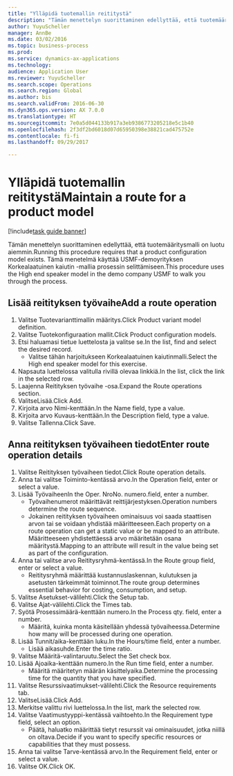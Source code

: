 ```yaml
--- 
title: "Ylläpidä tuotemallin reititystä"
description: "Tämän menettelyn suorittaminen edellyttää, että tuotemääritysmalli on luotu aiemmin."
author: YuyuScheller
manager: AnnBe
ms.date: 03/02/2016
ms.topic: business-process
ms.prod: 
ms.service: dynamics-ax-applications
ms.technology: 
audience: Application User
ms.reviewer: YuyuScheller
ms.search.scope: Operations
ms.search.region: Global
ms.author: bis
ms.search.validFrom: 2016-06-30
ms.dyn365.ops.version: AX 7.0.0
ms.translationtype: HT
ms.sourcegitcommit: 7e0a5d044133b917a3eb9386773205218e5c1b40
ms.openlocfilehash: 2f3df2bd6018d07d65950398e38821cad475752e
ms.contentlocale: fi-fi
ms.lasthandoff: 09/29/2017

---
```

# <a name="maintain-a-route-for-a-product-model"></a><span data-ttu-id="6b606-103">Ylläpidä tuotemallin reititystä</span><span class="sxs-lookup"><span data-stu-id="6b606-103">Maintain a route for a product model</span></span>

[!include[task guide banner](../../includes/task-guide-banner.md)]

<span data-ttu-id="6b606-104">Tämän menettelyn suorittaminen edellyttää, että tuotemääritysmalli on luotu aiemmin.</span><span class="sxs-lookup"><span data-stu-id="6b606-104">Running this procedure requires that a product configuration model exists.</span></span> <span data-ttu-id="6b606-105">Tämä menetelmä käyttää USMF-demoyrityksen Korkealaatuinen kaiutin -mallia prosessin selittämiseen.</span><span class="sxs-lookup"><span data-stu-id="6b606-105">This procedure uses the High end speaker model in the demo company USMF to walk you through the process.</span></span>


## <a name="add-a-route-operation"></a><span data-ttu-id="6b606-106">Lisää reitityksen työvaihe</span><span class="sxs-lookup"><span data-stu-id="6b606-106">Add a route operation</span></span>
1. <span data-ttu-id="6b606-107">Valitse Tuotevarianttimallin määritys.</span><span class="sxs-lookup"><span data-stu-id="6b606-107">Click Product variant model definition.</span></span>
2. <span data-ttu-id="6b606-108">Valitse Tuotekonfiguraation mallit.</span><span class="sxs-lookup"><span data-stu-id="6b606-108">Click Product configuration models.</span></span>
3. <span data-ttu-id="6b606-109">Etsi haluamasi tietue luettelosta ja valitse se.</span><span class="sxs-lookup"><span data-stu-id="6b606-109">In the list, find and select the desired record.</span></span>
    * <span data-ttu-id="6b606-110">Valitse tähän harjoitukseen Korkealaatuinen kaiutinmalli.</span><span class="sxs-lookup"><span data-stu-id="6b606-110">Select the High end speaker model for this exercise.</span></span>  
4. <span data-ttu-id="6b606-111">Napsauta luettelossa valitulla rivillä olevaa linkkiä.</span><span class="sxs-lookup"><span data-stu-id="6b606-111">In the list, click the link in the selected row.</span></span>
5. <span data-ttu-id="6b606-112">Laajenna Reitityksen työvaihe -osa.</span><span class="sxs-lookup"><span data-stu-id="6b606-112">Expand the Route operations section.</span></span>
6. <span data-ttu-id="6b606-113">ValitseLisää.</span><span class="sxs-lookup"><span data-stu-id="6b606-113">Click Add.</span></span>
7. <span data-ttu-id="6b606-114">Kirjoita arvo Nimi-kenttään.</span><span class="sxs-lookup"><span data-stu-id="6b606-114">In the Name field, type a value.</span></span>
8. <span data-ttu-id="6b606-115">Kirjoita arvo Kuvaus-kenttään.</span><span class="sxs-lookup"><span data-stu-id="6b606-115">In the Description field, type a value.</span></span>
9. <span data-ttu-id="6b606-116">Valitse Tallenna.</span><span class="sxs-lookup"><span data-stu-id="6b606-116">Click Save.</span></span>

## <a name="enter-route-operation-details"></a><span data-ttu-id="6b606-117">Anna reitityksen työvaiheen tiedot</span><span class="sxs-lookup"><span data-stu-id="6b606-117">Enter route operation details</span></span>
1. <span data-ttu-id="6b606-118">Valitse Reitityksen työvaiheen tiedot.</span><span class="sxs-lookup"><span data-stu-id="6b606-118">Click Route operation details.</span></span>
2. <span data-ttu-id="6b606-119">Anna tai valitse Toiminto-kentässä arvo.</span><span class="sxs-lookup"><span data-stu-id="6b606-119">In the Operation field, enter or select a value.</span></span>
3. <span data-ttu-id="6b606-120">Lisää Työvaiheen</span><span class="sxs-lookup"><span data-stu-id="6b606-120">In the Oper.</span></span> <span data-ttu-id="6b606-121">Nro</span><span class="sxs-lookup"><span data-stu-id="6b606-121">No.</span></span> <span data-ttu-id="6b606-122">numero.</span><span class="sxs-lookup"><span data-stu-id="6b606-122">field, enter a number.</span></span>
    * <span data-ttu-id="6b606-123">Työvaihenumerot määrittävät reittijärjestyksen.</span><span class="sxs-lookup"><span data-stu-id="6b606-123">Operation numbers determine the route sequence.</span></span>  
    * <span data-ttu-id="6b606-124">Jokainen reitityksen työvaiheen ominaisuus voi saada staattisen arvon tai se voidaan yhdistää määritteeseen.</span><span class="sxs-lookup"><span data-stu-id="6b606-124">Each property on a route operation can get a static value or be mapped to an attribute.</span></span> <span data-ttu-id="6b606-125">Määritteeseen yhdistettäessä arvo määritetään osana määritystä.</span><span class="sxs-lookup"><span data-stu-id="6b606-125">Mapping to an attribute will result in the value being set as part of the configuration.</span></span>  
4. <span data-ttu-id="6b606-126">Anna tai valitse arvo Reititysryhmä-kentässä.</span><span class="sxs-lookup"><span data-stu-id="6b606-126">In the Route group field, enter or select a value.</span></span>
    * <span data-ttu-id="6b606-127">Reititysryhmä määrittää kustannuslaskennan, kulutuksen ja asetusten tärkeimmät toiminnot.</span><span class="sxs-lookup"><span data-stu-id="6b606-127">The route group determines essential behavior for costing, consumption, and setup.</span></span>  
5. <span data-ttu-id="6b606-128">Valitse Asetukset-välilehti.</span><span class="sxs-lookup"><span data-stu-id="6b606-128">Click the Setup tab.</span></span>
6. <span data-ttu-id="6b606-129">Valitse Ajat-välilehti.</span><span class="sxs-lookup"><span data-stu-id="6b606-129">Click the Times tab.</span></span>
7. <span data-ttu-id="6b606-130">Syötä Prosessimäärä-kenttään numero.</span><span class="sxs-lookup"><span data-stu-id="6b606-130">In the Process qty. field, enter a number.</span></span>
    * <span data-ttu-id="6b606-131">Määritä, kuinka monta käsitellään yhdessä työvaiheessa.</span><span class="sxs-lookup"><span data-stu-id="6b606-131">Determine how many will be processed during one operation.</span></span>  
8. <span data-ttu-id="6b606-132">Lisää Tunnit/aika-kenttään luku.</span><span class="sxs-lookup"><span data-stu-id="6b606-132">In the Hours/time field, enter a number.</span></span>
    * <span data-ttu-id="6b606-133">Lisää aikasuhde.</span><span class="sxs-lookup"><span data-stu-id="6b606-133">Enter the time ratio.</span></span>  
9. <span data-ttu-id="6b606-134">Valitse Määritä-valintaruutu.</span><span class="sxs-lookup"><span data-stu-id="6b606-134">Select the Set check box.</span></span>
10. <span data-ttu-id="6b606-135">Lisää Ajoaika-kenttään numero.</span><span class="sxs-lookup"><span data-stu-id="6b606-135">In the Run time field, enter a number.</span></span>
    * <span data-ttu-id="6b606-136">Määritä määritetyn määrän käsittelyaika.</span><span class="sxs-lookup"><span data-stu-id="6b606-136">Determine the processing time for the quantity that you have specified.</span></span>  
11. <span data-ttu-id="6b606-137">Valitse Resurssivaatimukset-välilehti.</span><span class="sxs-lookup"><span data-stu-id="6b606-137">Click the Resource requirements tab.</span></span>
12. <span data-ttu-id="6b606-138">ValitseLisää.</span><span class="sxs-lookup"><span data-stu-id="6b606-138">Click Add.</span></span>
13. <span data-ttu-id="6b606-139">Merkitse valittu rivi luettelossa.</span><span class="sxs-lookup"><span data-stu-id="6b606-139">In the list, mark the selected row.</span></span>
14. <span data-ttu-id="6b606-140">Valitse Vaatimustyyppi-kentässä vaihtoehto.</span><span class="sxs-lookup"><span data-stu-id="6b606-140">In the Requirement type field, select an option.</span></span>
    * <span data-ttu-id="6b606-141">Päätä, haluatko määrittää tietyt resurssit vai ominaisuudet, jotka niillä on oltava.</span><span class="sxs-lookup"><span data-stu-id="6b606-141">Decide if you want to specify specific resources or capabilities that they must possess.</span></span>  
15. <span data-ttu-id="6b606-142">Anna tai valitse Tarve-kentässä arvo.</span><span class="sxs-lookup"><span data-stu-id="6b606-142">In the Requirement field, enter or select a value.</span></span>
16. <span data-ttu-id="6b606-143">Valitse OK.</span><span class="sxs-lookup"><span data-stu-id="6b606-143">Click OK.</span></span>


